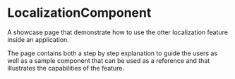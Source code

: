 # LocalizationComponent

A showcase page that demonstrate how to use the otter localization feature inside an application.

The page contains both a step by step explanation to guide the users as well as a sample component that can be used as a reference and that illustrates the capabilities of the feature.
